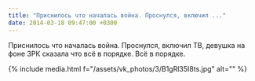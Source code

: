 ```yaml
---
title: "Приснилось что началась война. Проснулся, включил ..."
date: 2014-03-18 09:47:00 +0300
---
```


Приснилось что началась война. Проснулся, включил ТВ, девушка на фоне ЗРК сказала что всё в порядке. Всё в порядке.

{% include media.html f="/assets/vk_photos/3/B1gRl35I8ts.jpg" alt="" %}
